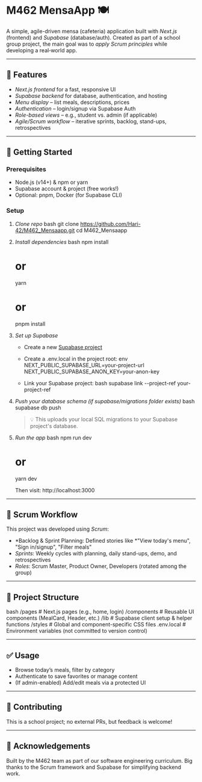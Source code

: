 # M462 MensaApp 🍽️

A simple, agile-driven mensa (cafeteria) application built with *Next.js* (frontend) and *Supabase* (database/auth). Created as part of a school group project, the main goal was to *apply Scrum principles* while developing a real‑world app.

---

## 🧩 Features

- *Next.js frontend* for a fast, responsive UI  
- *Supabase backend* for database, authentication, and hosting  
- *Menu display* – list meals, descriptions, prices  
- *Authentication* – login/signup via Supabase Auth  
- *Role-based views* – e.g., student vs. admin (if applicable)  
- *Agile/Scrum workflow* – iterative sprints, backlog, stand-ups, retrospectives

---

## 🚀 Getting Started

### Prerequisites

- Node.js (v14+) & npm or yarn  
- Supabase account & project (free works!)  
- Optional: pnpm, Docker (for Supabase CLI)

### Setup

1. *Clone repo*
    bash
    git clone https://github.com/Hari-42/M462_Mensaapp.git
    cd M462_Mensaapp
    

2. *Install dependencies*
    bash
    npm install
    # or
    yarn
    # or
    pnpm install
    

3. *Set up Supabase*

   - Create a new [Supabase project](https://supabase.com/)
   - Create a .env.local in the project root:
     env
     NEXT_PUBLIC_SUPABASE_URL=your-project-url
     NEXT_PUBLIC_SUPABASE_ANON_KEY=your-anon-key
     
   - Link your Supabase project:
     bash
     supabase link --project-ref your-project-ref
     

4. *Push your database schema (if supabase/migrations folder exists)*
    bash
    supabase db push
    

    > 💡 This uploads your local SQL migrations to your Supabase project's database.

5. *Run the app*
    bash
    npm run dev
    # or
    yarn dev
    
    Then visit: http://localhost:3000

---

## 🧠 Scrum Workflow

This project was developed using *Scrum*:

- *Backlog & Sprint Planning: Defined stories like *"View today's menu", "Sign in/signup", "Filter meals"  
- *Sprints*: Weekly cycles with planning, daily stand-ups, demo, and retrospectives  
- *Roles*: Scrum Master, Product Owner, Developers (rotated among the group)

---

## 📁 Project Structure

bash
/pages           # Next.js pages (e.g., home, login)
/components      # Reusable UI components (MealCard, Header, etc.)
/lib             # Supabase client setup & helper functions
/styles          # Global and component-specific CSS files
.env.local       # Environment variables (not committed to version control)



---

## ✅ Usage

- Browse today’s meals, filter by category  
- Authenticate to save favorites or manage content  
- (If admin-enabled) Add/edit meals via a protected UI  

---

## 👥 Contributing

This is a school project; no external PRs, but feedback is welcome!

---


## 🙌 Acknowledgements

Built by the M462 team as part of our software engineering curriculum. Big thanks to the Scrum framework and Supabase for simplifying backend work.
